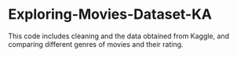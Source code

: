# Exploring-Movies-Dataset-KA

This code includes cleaning and the data obtained from Kaggle, and comparing different genres of movies and their rating.
